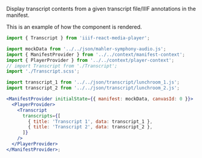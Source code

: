 Display transcript contents from a given transcript file/IIIF annotations in the manifest.

This is an example of how the component is rendered.

```js static
import { Transcript } from 'iiif-react-media-player';
```

```jsx inside Markdown
import mockData from '../../json/mahler-symphony-audio.js';
import { ManifestProvider } from '../../context/manifest-context';
import { PlayerProvider } from '../../context/player-context';
// import Transcript from './Transcript';
import './Transcript.scss';

import transcript_1 from '../../json/transcript/lunchroom_1.js';
import transcript_2 from '../../json/transcript/lunchroom_2.js';

<ManifestProvider initialState={{ manifest: mockData, canvasId: 0 }}>
  <PlayerProvider>
    <Transcript
      transcripts={[
        { title: 'Transcript 1', data: transcript_1 },
        { title: 'Transcript 2', data: transcript_2 },
      ]}
    />
  </PlayerProvider>
</ManifestProvider>;
```

